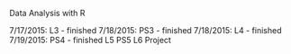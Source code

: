 Data Analysis with R

7/17/2015: L3 - finished
7/18/2015: PS3 - finished
7/18/2015: L4 - finished
7/19/2015: PS4 - finished
L5
PS5
L6
Project

